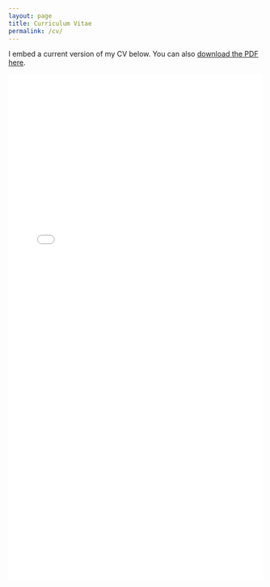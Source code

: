 ```yaml
---
layout: page
title: Curriculum Vitae
permalink: /cv/
---
```

 
I embed a current version of my CV below. You can also [download the PDF here](/docs/Hossen_CV.pdf).

<iframe src="/docs/Hossen_CV_July2020.pdf" class="gde-frame" style="height: 1000px; width: 100%; border: none;" scrolling="yes"></iframe>



